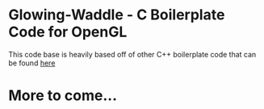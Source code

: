 # Glowing-Waddle - C Boilerplate Code for OpenGL

This code base is heavily based off of other C++ boilerplate code that can be found [here](http://pages.cpsc.ucalgary.ca/~jshall/tutorial.html)

# More to come...
